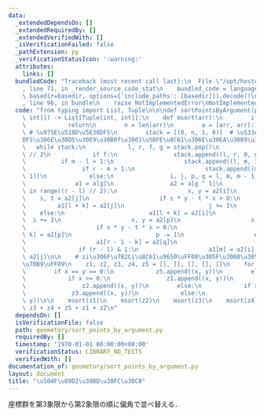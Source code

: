 ```yaml
---
data:
  _extendedDependsOn: []
  _extendedRequiredBy: []
  _extendedVerifiedWith: []
  _isVerificationFailed: false
  _pathExtension: py
  _verificationStatusIcon: ':warning:'
  attributes:
    links: []
  bundledCode: "Traceback (most recent call last):\n  File \"/opt/hostedtoolcache/PyPy/3.7.13/x64/site-packages/onlinejudge_verify/documentation/build.py\"\
    , line 71, in _render_source_code_stat\n    bundled_code = language.bundle(stat.path,\
    \ basedir=basedir, options={'include_paths': [basedir]}).decode()\n  File \"/opt/hostedtoolcache/PyPy/3.7.13/x64/site-packages/onlinejudge_verify/languages/python.py\"\
    , line 96, in bundle\n    raise NotImplementedError\nNotImplementedError\n"
  code: "from typing import List, Tuple\n\n\ndef sortPointsByArgument(points: List[Tuple[int,\
    \ int]]) -> List[Tuple[int, int]]:\n    def msort(arr):\n        if not arr:\n\
    \            return\n        n = len(arr)\n        a = [arr, arr[:]]\n       \
    \ # \u975E\u518D\u5E30DFS\n        stack = [(0, n, 1, 0)]  # \u533A\u9593[l,r)\u3001\
    DFS\u306E\u30D5\u30E9\u30B0f\u3001\u5BFE\u8C61\u306E\u30EA\u30B9\u30C8\n     \
    \   while stack:\n            l, r, f, g = stack.pop()\n            m = (l + r)\
    \ // 2\n            if f:\n                stack.append((l, r, 0, g))\n      \
    \          if m - l > 1:\n                    stack.append((l, m, 1, g ^ 1))\n\
    \                if r - m > 1:\n                    stack.append((m, r, 1, g ^\
    \ 1))\n            else:\n                i, j, p, q = l, m, m - 1, r - 1\n  \
    \              a1 = a[g]\n                a2 = a[g ^ 1]\n                for k\
    \ in range((r - l) // 2):\n                    x, y = a2[i]\n                \
    \    s, t = a2[j]\n                    if s * y - t * x > 0:\n               \
    \         a1[l + k] = a2[j]\n                        j += 1\n                \
    \    else:\n                        a1[l + k] = a2[i]\n                      \
    \  i += 1\n                    x, y = a2[p]\n                    s, t = a2[q]\n\
    \                    if s * y - t * x > 0:\n                        a1[r - 1 -\
    \ k] = a2[p]\n                        p -= 1\n                    else:\n    \
    \                    a1[r - 1 - k] = a2[q]\n                        q -= 1\n \
    \               if (r - l) & 1:\n                    a1[m] = a2[i] if i == p else\
    \ a2[j]\n\n    # zi\u306F\u7B2Ci\u8C61\u9650\uFF08\u305F\u3060\u3057z5\u306F\u539F\
    \u70B9\uFF09\n    z1, z2, z3, z4, z5 = [], [], [], [], []\n    for x, y in points:\n\
    \        if x == y == 0:\n            z5.append((x, y))\n        elif y >= 0:\n\
    \            if x >= 0:\n                z1.append((x, y))\n            else:\n\
    \                z2.append((x, y))\n        else:\n            if x < 0:\n   \
    \             z3.append((x, y))\n            else:\n                z4.append((x,\
    \ y))\n\n    msort(z1)\n    msort(z2)\n    msort(z3)\n    msort(z4)\n\n    return\
    \ z3 + z4 + z5 + z1 + z2\n"
  dependsOn: []
  isVerificationFile: false
  path: geometory/sort_points_by_argument.py
  requiredBy: []
  timestamp: '1970-01-01 00:00:00+00:00'
  verificationStatus: LIBRARY_NO_TESTS
  verifiedWith: []
documentation_of: geometory/sort_points_by_argument.py
layout: document
title: "\u504F\u89D2\u30BD\u30FC\u30C8"
---
```


座標群を第3象限から第2象限の順に偏角で並べ替える．